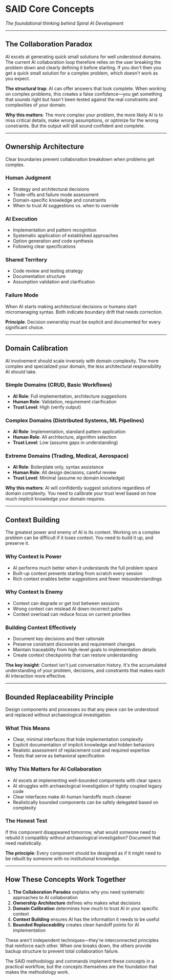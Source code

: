 # SAID Core Concepts

_The foundational thinking behind Spiral AI Development_

---

## The Collaboration Paradox

AI excels at generating quick small solutions for well understood domains. The current AI collaboration loop therefore relies on the user breaking the problem down and clearly defining it before starting. If you don't then you get a quick small solution for a complex problem, which doesn't work as you expect.

**The structural trap**: AI can offer answers that look complete. When working on complex problems, this creates a false confidence—you get something that sounds right but hasn't been tested against the real constraints and complexities of your domain.

**Why this matters**: The more complex your problem, the more likely AI is to miss critical details, make wrong assumptions, or optimize for the wrong constraints. But the output will still sound confident and complete.

---

## Ownership Architecture

Clear boundaries prevent collaboration breakdown when problems get complex.

### Human Judgment
- Strategy and architectural decisions
- Trade-offs and failure mode assessment
- Domain-specific knowledge and constraints
- When to trust AI suggestions vs. when to override

### AI Execution
- Implementation and pattern recognition
- Systematic application of established approaches
- Option generation and code synthesis
- Following clear specifications

### Shared Territory
- Code review and testing strategy
- Documentation structure
- Assumption validation and clarification

### Failure Mode
When AI starts making architectural decisions or humans start micromanaging syntax. Both indicate boundary drift that needs correction.

**Principle**: Decision ownership must be explicit and documented for every significant choice.

---

## Domain Calibration

AI involvement should scale inversely with domain complexity. The more complex and specialized your domain, the less architectural responsibility AI should take.

### Simple Domains (CRUD, Basic Workflows)
- **AI Role**: Full implementation, architecture suggestions
- **Human Role**: Validation, requirement clarification
- **Trust Level**: High (verify output)

### Complex Domains (Distributed Systems, ML Pipelines)
- **AI Role**: Implementation, standard pattern application
- **Human Role**: All architecture, algorithm selection
- **Trust Level**: Low (assume gaps in understanding)

### Extreme Domains (Trading, Medical, Aerospace)
- **AI Role**: Boilerplate only, syntax assistance
- **Human Role**: All design decisions, careful review
- **Trust Level**: Minimal (assume no domain knowledge)

**Why this matters**: AI will confidently suggest solutions regardless of domain complexity. You need to calibrate your trust level based on how much implicit knowledge your domain requires.

---

## Context Building

The greatest power and enemy of AI is its context. Working on a complex problem can be difficult if it loses context. You need to build it up, and preserve it.

### Why Context Is Power
- AI performs much better when it understands the full problem space
- Built-up context prevents starting from scratch every session
- Rich context enables better suggestions and fewer misunderstandings

### Why Context Is Enemy
- Context can degrade or get lost between sessions
- Wrong context can mislead AI down incorrect paths
- Context overload can reduce focus on current priorities

### Building Context Effectively
- Document key decisions and their rationale
- Preserve constraint discoveries and requirement changes
- Maintain traceability from high-level goals to implementation details
- Create context checkpoints that can restore understanding

**The key insight**: Context isn't just conversation history. It's the accumulated understanding of your problem, decisions, and constraints that makes each AI interaction more effective.

---

## Bounded Replaceability Principle

Design components and processes so that any piece can be understood and replaced without archaeological investigation.

### What This Means
- Clear, minimal interfaces that hide implementation complexity
- Explicit documentation of implicit knowledge and hidden behaviors
- Realistic assessment of replacement cost and required expertise
- Tests that serve as behavioral specification

### Why This Matters for AI Collaboration
- AI excels at implementing well-bounded components with clear specs
- AI struggles with archaeological investigation of tightly coupled legacy code
- Clear interfaces make AI-human handoffs much cleaner
- Realistically bounded components can be safely delegated based on complexity

### The Honest Test
If this component disappeared tomorrow, what would someone need to rebuild it compatibly without archaeological investigation? Document that need realistically.

**The principle**: Every component should be designed as if it might need to be rebuilt by someone with no institutional knowledge.

---

## How These Concepts Work Together

1. **The Collaboration Paradox** explains why you need systematic approaches to AI collaboration
2. **Ownership Architecture** defines who makes what decisions
3. **Domain Calibration** determines how much to trust AI in your specific context
4. **Context Building** ensures AI has the information it needs to be useful
5. **Bounded Replaceability** creates clean handoff points for AI implementation

These aren't independent techniques—they're interconnected principles that reinforce each other. When one breaks down, the others provide backup structure to prevent total collaboration failure.

The SAID methodology and commands implement these concepts in a practical workflow, but the concepts themselves are the foundation that makes the methodology work.
